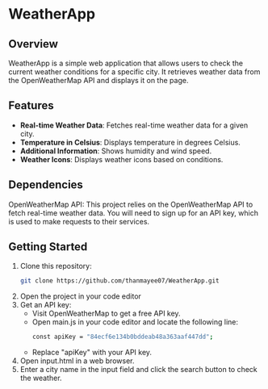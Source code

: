 # WeatherApp



## Overview

WeatherApp is a simple web application that allows users to check the current weather conditions for a specific city. It retrieves weather data from the OpenWeatherMap API and displays it on the page.

## Features

- **Real-time Weather Data**: Fetches real-time weather data for a given city.
- **Temperature in Celsius**: Displays temperature in degrees Celsius.
- **Additional Information**: Shows humidity and wind speed.
- **Weather Icons**: Displays weather icons based on conditions.

## Dependencies

OpenWeatherMap API: This project relies on the OpenWeatherMap API to fetch real-time weather data. You will need to sign up for an API key, which is used to make requests to their services.

## Getting Started

1. Clone this repository:
   ```bash
   git clone https://github.com/thanmayee07/WeatherApp.git
3. Open the project in your code editor
4. Get an API key:
   - Visit OpenWeatherMap to get a free API key.
   - Open main.js in your code editor and locate the following line:
     ```bash
     const apiKey = "84ecf6e134b0bddeab48a363aaf447dd";
   - Replace "apiKey" with your API key.
5. Open input.html in a web browser.
6. Enter a city name in the input field and click the search button to check the weather.
